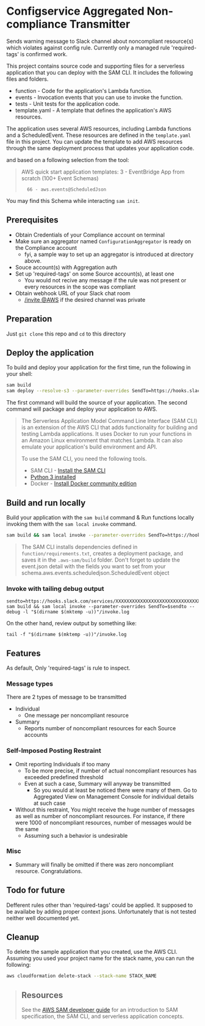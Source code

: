 # Configservice Aggregated Non-compliance Transmitter

Sends warning message to Slack channel about noncompliant resource(s) which violates against config rule. Currently only a managed rule 'required-tags' is confirmed work.

This project contains source code and supporting files for a serverless application that you can deploy with the SAM CLI. It includes the following files and folders.

- function - Code for the application's Lambda function.
- events - Invocation events that you can use to invoke the function.
- tests - Unit tests for the application code.
- template.yaml - A template that defines the application's AWS resources.

The application uses several AWS resources, including Lambda functions and a ScheduledEvent. These resources are defined in the `template.yaml` file in this project. You can update the template to add AWS resources through the same deployment process that updates your application code.

and based on a following selection from the tool:

>
> AWS quick start application templates:
>         3 - EventBridge App from scratch (100+ Event Schemas)
>
>       66 - aws.events@ScheduledJson

You may find this Schema while interacting `sam init`.

## Prerequisites

- Obtain Credentials of your Compliance account on terminal
- Make sure an aggregator named `ConfigurationAggregator` is ready on the Compliance account
  - fyi, a sample way to set up an aggregator is introduced at directory above.
- Souce account(s) with Aggregation auth
- Set up 'required-tags' on some Source account(s), at least one
  - You would not recive any message if the rule was not present or every resources in the scope was compliant
- Obtain webhook URL of your Slack chat room
  - [/invite @AWS](https://docs.aws.amazon.com/chatbot/latest/adminguide/getting-started.html#chat-client-setup) if the desired channel was private

## Preparation

Just `git clone` this repo and `cd` to this directory

## Deploy the application

To build and deploy your application for the first time, run the following in your shell:

```bash
sam build
sam deploy --resolve-s3 --parameter-overrides SendTo=https://hooks.slack.com/services/XXXXXXXXXXXXXXXXXXXXXXXXXXXXXXXXXXXXXXXXXXXXXX
```

The first command will build the source of your application. The second command will package and deploy your application to AWS.

> The Serverless Application Model Command Line Interface (SAM CLI) is an extension of the AWS CLI that adds functionality for building and testing Lambda applications. It uses Docker to run your functions in an Amazon Linux environment that matches Lambda. It can also emulate your application's build environment and API.
> 
> To use the SAM CLI, you need the following tools.
> 
> * SAM CLI - [Install the SAM CLI](https://docs.aws.amazon.com/serverless-application-model/latest/developerguide/serverless-sam-cli-install.html)
> * [Python 3 installed](https://www.python.org/downloads/)
> * Docker - [Install Docker community edition](https://hub.docker.com/search/?type=edition&offering=community)

## Build and run locally

Build your application with the `sam build` command & Run functions locally invoking them with the `sam local invoke` command.

```bash
sam build && sam local invoke --parameter-overrides SendTo=https://hooks.slack.com/services/XXXXXXXXXXXXXXXXXXXXXXXXXXXXXXXXXXXXXXXXXXXXXX
```

> The SAM CLI installs dependencies defined in `function/requirements.txt`, creates a deployment package, and saves it in the `.aws-sam/build` folder.
> Don't forget to update the event.json detail with the fields you want to set from your schema.aws.events.scheduledjson.ScheduledEvent object

### Invoke with tailing debug output

```
sendto=https://hooks.slack.com/services/XXXXXXXXXXXXXXXXXXXXXXXXXXXXXXXXXXXXXXXXXXXXXX
sam build && sam local invoke --parameter-overrides SendTo=$sendto --debug -l "$(dirname $(mktemp -u))"/invoke.log
```

On the other hand, review output by something like:

`tail -f "$(dirname $(mktemp -u))"/invoke.log`

## Features

As default, Only 'required-tags' is rule to inspect.

### Message types

There are 2 types of message to be transmitted

- Individual
  - One message per noncompliant resource
- Summary
  - Reports number of noncompliant resources for each Source accounts


### Self-Imposed Posting Restraint

- Omit reporting Individuals if too many
  - To be more precise, if number of actual noncompliant resources has exceeded predefined threshold
  - Even at such a case, Summary will anyway be transmitted
    - So you would at least be noticed there were many of them. Go to Aggregated View on Management Console for individual details at such case
- Without this restraint, You might receive the huge number of messages as well as number of noncompliant resources. For instance, if there were 1000 of noncompliant resources, number of messages would be the same
  - Assuming such a behavior is undesirable

### Misc

- Summary will finally be omitted if there was zero noncompliant resource. Congratulations.

## Todo for future

Defferent rules other than 'required-tags' could be applied.
It supposed to be availabe by adding proper context jsons.
Unfortunately that is not tested neither well documented yet.

## Cleanup

To delete the sample application that you created, use the AWS CLI. Assuming you used your project name for the stack name, you can run the following:

```bash
aws cloudformation delete-stack --stack-name STACK_NAME
```

> ## Resources
> 
> See the [AWS SAM developer guide](https://docs.aws.amazon.com/serverless-application-model/latest/developerguide/what-is-sam.html) for an introduction to SAM specification, the SAM CLI, and serverless application concepts.
